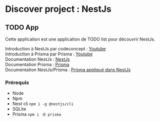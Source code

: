 # Discover project : NestJs
## TODO App
Cette application est une application de TODO list pour découvrir NestJs.  

Introduction à NestJs par codeconcept : [Youtube](https://www.youtube.com/playlist?list=PLs_WqGRq69UiSaXX85NRUX4rkeiNP3K6l)  
Introduction à Prisma par Prisma : [Youtube](https://www.youtube.com/watch?v=FMnlyi60avU)  
Documentation NestJs : [NestJs](https://docs.nestjs.com/)   
Documentation Prisma : [Prisma](https://www.prisma.io/docs/)  
Documentation NestJs/Prisma : [Prisma appliqué dans NestJs](https://docs.nestjs.com/recipes/prisma)   

### Prérequis
* Node
* Npm
* Nest cli `npm i -g @nestjs/cli`
* SQLite
* Prisma `npm i -D prisma`
